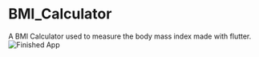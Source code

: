 # BMI_Calculator

A BMI Calculator used to measure the body mass index made with flutter.
![Finished App](https://github.com/londonappbrewery/Images/blob/master/bmi-calc-demo.gif)
